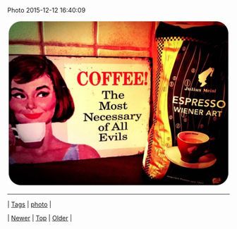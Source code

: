 <!--
title: Photo 2015-12-12 16
date: 2020-06-28T15:27:00.104Z
tags: photo
-->


Photo 2015-12-12 16:40:09

![](135053243034-0.jpg)

<!--BOTTOM-POST-NAVIGATION-->
---

| [Tags](tags.md) | [photo](tag-photo.md) |

| [Newer](134877249796.md) | [Top](index.md) | [Older](135119153265.md) |